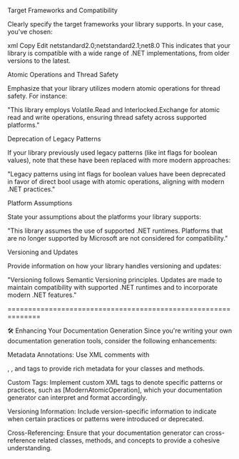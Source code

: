 ﻿Target Frameworks and Compatibility

Clearly specify the target frameworks your library supports. In your case, you've chosen:

xml
Copy
Edit
<TargetFrameworks>netstandard2.0;netstandard2.1;net8.0</TargetFrameworks>
This indicates that your library is compatible with a wide range of .NET implementations, from older versions to the latest.

Atomic Operations and Thread Safety

Emphasize that your library utilizes modern atomic operations for thread safety. For instance:

"This library employs Volatile.Read<T> and Interlocked.Exchange<T> for atomic read and write operations, ensuring thread safety across supported platforms."

Deprecation of Legacy Patterns

If your library previously used legacy patterns (like int flags for boolean values), note that these have been replaced with more modern approaches:

"Legacy patterns using int flags for boolean values have been deprecated in favor of direct bool usage with atomic operations, aligning with modern .NET practices."

Platform Assumptions

State your assumptions about the platforms your library supports:

"This library assumes the use of supported .NET runtimes. Platforms that are no longer supported by Microsoft are not considered for compatibility."

Versioning and Updates

Provide information on how your library handles versioning and updates:

"Versioning follows Semantic Versioning principles. Updates are made to maintain compatibility with supported .NET runtimes and to incorporate modern .NET features."

==============================================================

🛠️ Enhancing Your Documentation Generation
Since you're writing your own documentation generation tools, consider the following enhancements:

Metadata Annotations: Use XML comments with <summary>, <remarks>, and <example> tags to provide rich metadata for your classes and methods.

Custom Tags: Implement custom XML tags to denote specific patterns or practices, such as [ModernAtomicOperation], which your documentation generator can interpret and format accordingly.

Versioning Information: Include version-specific information to indicate when certain practices or patterns were introduced or deprecated.

Cross-Referencing: Ensure that your documentation generator can cross-reference related classes, methods, and concepts to provide a cohesive understanding.